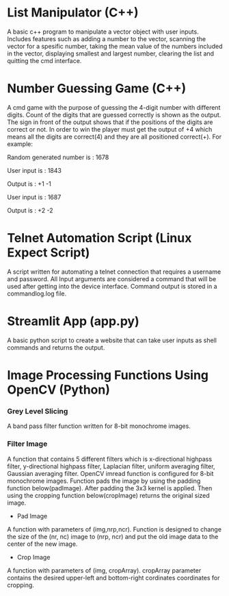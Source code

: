 # List Manipulator (C++)

A basic c++ program to manipulate a vector object with user inputs. Includes features
such as adding a number to the vector, scanning the vector for a spesific number, taking
the mean value of the numbers included in the vector, displaying smallest and largest
number, clearing the list and quitting the cmd interface.

# Number Guessing Game (C++)

A cmd game with the purpose of guessing the 4-digit number with different digits.
Count of the digits that are guessed correctly is shown as the output. The sign in front of 
the output shows that if the positions of the digits are correct or not. In order to win
the player must get the output of +4 which means all the digits are correct(4) and they
are all positioned correct(+). For example:

Random generated number is : 1678

User input is              : 1843

Output is                  : +1 -1

User input is              : 1687

Output is                  : +2 -2

# Telnet Automation Script (Linux Expect Script)

A script written for automating a telnet connection that requires a username and
password. All Input arguments are considered a command that will be used after getting 
into the device interface. Command output is stored in a commandlog.log file. 

# Streamlit App (app.py)

A basic python script to create a website that can take user inputs as shell commands and
returns the output.

# Image Processing Functions Using OpenCV (Python)

### Grey Level Slicing

A band pass filter function written for 8-bit monochrome images.

### Filter Image

A function that contains 5 different filters which is x-directional highpass filter,
y-directional highpass filter, Laplacian filter, uniform averaging filter, Gaussian
averaging filter. OpenCV imread function is configured for 8-bit monochrome images.
Function pads the image by using the padding function below(padImage). After padding the
3x3 kernel is applied. Then using the cropping function below(cropImage) returns the 
original sized image.

- Pad Image

A function with parameters of (img,nrp,ncr). Function is designed to change the size of
the (nr, nc) image to (nrp, ncr) and put the old image data to the center of the new
image.

- Crop Image

A function with parameters of (img, cropArray). cropArray parameter contains the desired
upper-left and bottom-right cordinates coordinates for cropping.

